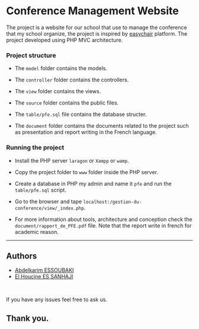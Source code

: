 # Conference Management Website


The project is a website for our school that use to manage the conference that my school organize, the project is inspired by [easychair](https://easychair.org/) platform. The project developed using PHP MVC architecture.


### Project structure

*  The ``model`` folder contains the models.

*  The ``controller`` folder contains the controllers.

*  The ``view`` folder contains the views.

*  The ``source`` folder contains the public files.

*  The ``table/pfe.sql`` file contains the database structer.

*  The ``document`` folder contains the documents related to the project such as presentation and report writing in the French language.


### Running the project

- Install the PHP server ``laragon`` or ``Xampp`` or ``wamp``.

- Copy the project folder to ``www`` folder inside the PHP server.

- Create a database in PHP my admin and name it ``pfe`` and run the ``table/pfe.sql`` script.

- Go to the browser and tape ``localhost:/gestion-du-conference/view/_index.php``.

- For more information about tools, architecture and conception check the ``document/rapport_de_PFE.pdf`` file. Note that the report write in french for academic reason. 

<hr>

## Authors
* [Abdelkarim ESSOUBAKI](https://www.linkedin.com/in/essoubaki-abdelkarim-299310142/)
* [El Houcine ES SANHAJI](https://github.com/essanhaji)

<br>

If you have any issues feel free to ask us.

## Thank you.
